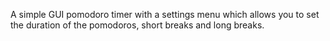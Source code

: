 A simple GUI pomodoro timer with a settings menu which allows you to set the duration of the pomodoros, short breaks and long breaks.
